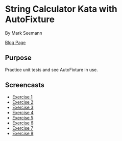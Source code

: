 # String Calculator Kata with AutoFixture

By Mark Seemann

[Blog Page](http://blog.ploeh.dk/2013/02/06/StringCalculatorkatawithAutoFixture/)

## Purpose

Practice unit tests and see AutoFixture in use.

## Screencasts

* [Exercise 1](http://blog.ploeh.dk/2013/02/06/StringCalculatorKataWithAutoFixtureExercise1.aspx)
* [Exercise 2](http://blog.ploeh.dk/2013/02/07/StringCalculatorKataWithAutofixtureExercise2.aspx)
* [Exercise 3](http://blog.ploeh.dk/2013/02/07/StringCalculatorKataWithAutofixtureExercise3.aspx)
* [Exercise 4](http://blog.ploeh.dk/2013/02/07/StringCalculatorKataWithAutofixtureExercise4.aspx)
* [Exercise 5](http://blog.ploeh.dk/2013/02/07/StringCalculatorKataWithAutofixtureExercise5.aspx)
* [Exercise 6](http://blog.ploeh.dk/2013/02/07/StringCalculatorKataWithAutofixtureExercise6.aspx)
* [Exercise 7](http://blog.ploeh.dk/2013/02/07/StringCalculatorKataWithAutofixtureExercise7.aspx)
* [Exercise 8](http://blog.ploeh.dk/2013/02/07/StringCalculatorKataWithAutofixtureExercise8.aspx)